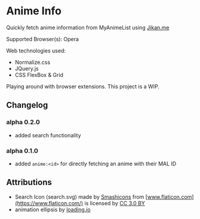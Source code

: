 # Anime Info
Quickly fetch anime information from MyAnimeList using [Jikan.me](https://jikan.me)

Supported Browser(s): Opera

Web technologies used:
- Normalize.css
- JQuery.js
- CSS FlexBox & Grid



Playing around with browser extensions. This project is a WIP.


## Changelog
### alpha 0.2.0
- added search functionality

### alpha 0.1.0
- added `anime:<id>` for directly fetching an anime with their MAL ID



## Attributions

- Search Icon (search.svg) made by [Smashicons](https://www.flaticon.com/authors/smashicons) from [www.flaticon.com](https://www.flaticon.com/) is licensed by [CC 3.0 BY](http://creativecommons.org/licenses/by/3.0/)
- animation ellipsis by [loading.io](https://loading.io/spinner/ellipsis)